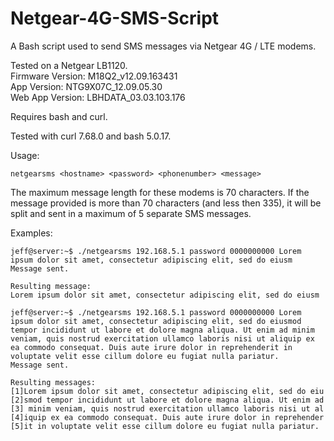 # Netgear-4G-SMS-Script
A Bash script used to send SMS messages via Netgear 4G / LTE modems. 

Tested on a Netgear LB1120.  
Firmware Version: M18Q2_v12.09.163431  
App Version: NTG9X07C_12.09.05.30  
Web App Version: LBHDATA_03.03.103.176  

Requires bash and curl.

Tested with curl 7.68.0 and bash 5.0.17.

Usage:
````
netgearsms <hostname> <password> <phonenumber> <message>
````

The maximum message length for these modems is 70 characters. If the message provided is more than 70 characters (and less then 335), it will be split and sent in a maximum of 5 separate SMS messages. 

Examples:
````
jeff@server:~$ ./netgearsms 192.168.5.1 password 0000000000 Lorem ipsum dolor sit amet, consectetur adipiscing elit, sed do eiusm
Message sent.

Resulting message:
Lorem ipsum dolor sit amet, consectetur adipiscing elit, sed do eiusm

jeff@server:~$ ./netgearsms 192.168.5.1 password 0000000000 Lorem ipsum dolor sit amet, consectetur adipiscing elit, sed do eiusmod tempor incididunt ut labore et dolore magna aliqua. Ut enim ad minim veniam, quis nostrud exercitation ullamco laboris nisi ut aliquip ex ea commodo consequat. Duis aute irure dolor in reprehenderit in voluptate velit esse cillum dolore eu fugiat nulla pariatur.
Message sent.

Resulting messages:
[1]Lorem ipsum dolor sit amet, consectetur adipiscing elit, sed do eiu
[2]smod tempor incididunt ut labore et dolore magna aliqua. Ut enim ad
[3] minim veniam, quis nostrud exercitation ullamco laboris nisi ut al
[4]iquip ex ea commodo consequat. Duis aute irure dolor in reprehender
[5]it in voluptate velit esse cillum dolore eu fugiat nulla pariatur.
````

